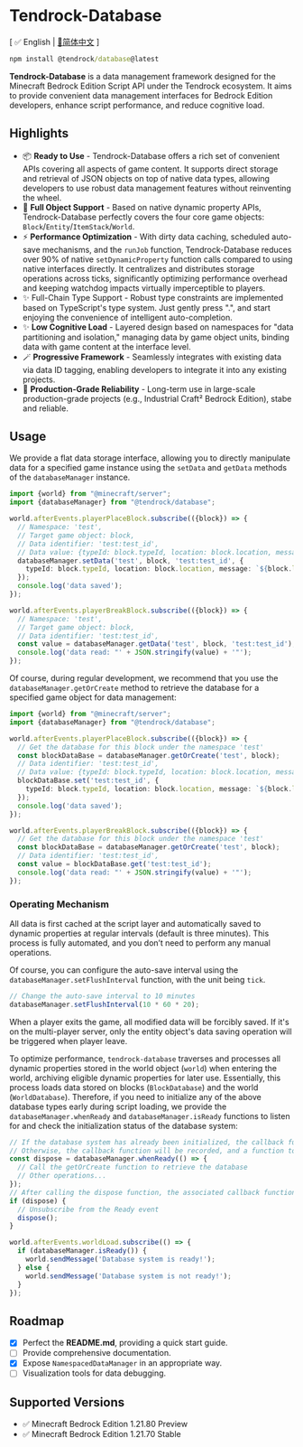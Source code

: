 # Tendrock-Database

[ ✅ English  |  [📃简体中文](./README_CN.md) ]

```cmd
npm install @tendrock/database@latest
```

**Tendrock-Database** is a data management framework designed for the Minecraft Bedrock Edition Script API under the Tendrock ecosystem. It aims to provide convenient data management interfaces for Bedrock Edition developers, enhance script performance, and reduce cognitive load.

## Highlights

- 📦 **Ready to Use** - Tendrock-Database offers a rich set of convenient APIs covering all aspects of game content. It supports direct storage and retrieval of JSON objects on top of native data types, allowing developers to use robust data management features without reinventing the wheel.
- 🚀 **Full Object Support** - Based on native dynamic property APIs, Tendrock-Database perfectly covers the four core game objects: `Block`/`Entity`/`ItemStack`/`World`.
- ⚡ **Performance Optimization** - With dirty data caching, scheduled auto-save mechanisms, and the `runJob` function, Tendrock-Database reduces over 90% of native `setDynamicProperty` function calls compared to using native interfaces directly. It centralizes and distributes storage operations across ticks, significantly optimizing performance overhead and keeping watchdog impacts virtually imperceptible to players.
- ✨ Full-Chain Type Support - Robust type constraints are implemented based on TypeScript's type system. Just gently press ".", and start enjoying the convenience of intelligent auto-completion.
- ✨ **Low Cognitive Load** - Layered design based on namespaces for "data partitioning and isolation," managing data by game object units, binding data with game content at the interface level.
- 🪄 **Progressive Framework** - Seamlessly integrates with existing data via data ID tagging, enabling developers to integrate it into any existing projects.
- 🎊 **Production-Grade Reliability** - Long-term use in large-scale production-grade projects (e.g., Industrial Craft² Bedrock Edition), stabe and reliable.

## Usage

We provide a flat data storage interface, allowing you to directly manipulate data for a specified game instance using the `setData` and `getData` methods of the `databaseManager` instance.

```ts
import {world} from "@minecraft/server";
import {databaseManager} from "@tendrock/database";

world.afterEvents.playerPlaceBlock.subscribe(({block}) => {
  // Namespace: 'test',
  // Target game object: block,
  // Data identifier: 'test:test_id',
  // Data value: {typeId: block.typeId, location: block.location, message: `${block.localizationKey} is placed!`}
  databaseManager.setData('test', block, 'test:test_id', {
    typeId: block.typeId, location: block.location, message: `${block.localizationKey} is placed!`
  });
  console.log('data saved');
});

world.afterEvents.playerBreakBlock.subscribe(({block}) => {
  // Namespace: 'test',
  // Target game object: block,
  // Data identifier: 'test:test_id',
  const value = databaseManager.getData('test', block, 'test:test_id');
  console.log('data read: "' + JSON.stringify(value) + '"');
});
```

Of course, during regular development, we recommend that you use the `databaseManager.getOrCreate` method to retrieve the database for a specified game object for data management:

```ts
import {world} from "@minecraft/server";
import {databaseManager} from "@tendrock/database";

world.afterEvents.playerPlaceBlock.subscribe(({block}) => {
  // Get the database for this block under the namespace 'test'
  const blockDataBase = databaseManager.getOrCreate('test', block);
  // Data identifier: 'test:test_id',
  // Data value: {typeId: block.typeId, location: block.location, message: `${block.localizationKey} is placed!`}
  blockDataBase.set('test:test_id', {
    typeId: block.typeId, location: block.location, message: `${block.localizationKey} is placed!`
  });
  console.log('data saved');
});

world.afterEvents.playerBreakBlock.subscribe(({block}) => {
  // Get the database for this block under the namespace 'test'
  const blockDataBase = databaseManager.getOrCreate('test', block);
  // Data identifier: 'test:test_id',
  const value = blockDataBase.get('test:test_id');
  console.log('data read: "' + JSON.stringify(value) + '"');
});
```

### Operating Mechanism

All data is first cached at the script layer and automatically saved to dynamic properties at regular intervals (default is three minutes). This process is fully automated, and you don’t need to perform any manual operations.

Of course, you can configure the auto-save interval using the `databaseManager.setFlushInterval` function, with the unit being `tick`.

```ts
// Change the auto-save interval to 10 minutes
databaseManager.setFlushInterval(10 * 60 * 20);
```

When a player exits the game, all modified data will be forcibly saved. If it's on the multi-player server, only the entity object's data saving operation will be triggered when player leave.

To optimize performance, `tendrock-database` traverses and processes all dynamic properties stored in the world object (`world`) when entering the world, archiving eligible dynamic properties for later use. Essentially, this process loads data stored on blocks (`BlockDatabase`) and the world (`WorldDatabase`). Therefore, if you need to initialize any of the above database types early during script loading, we provide the `databaseManager.whenReady` and `databaseManager.isReady` functions to listen for and check the initialization status of the database system:

```ts
// If the database system has already been initialized, the callback function passed in will execute immediately.
// Otherwise, the callback function will be recorded, and a function to cancel the event subscription will be returned.
const dispose = databaseManager.whenReady(() => {
  // Call the getOrCreate function to retrieve the database
  // Other operations...
});
// After calling the dispose function, the associated callback function will be removed from the event queue.
if (dispose) {
  // Unsubscribe from the Ready event
  dispose();
}

world.afterEvents.worldLoad.subscribe(() => {
  if (databaseManager.isReady()) {
    world.sendMessage('Database system is ready!');
  } else {
    world.sendMessage('Database system is not ready!');
  }
});
```

## Roadmap

- [x] Perfect the **README.md**, providing a quick start guide.
- [ ] Provide comprehensive documentation.
- [x] Expose `NamespacedDataManager` in an appropriate way.
- [ ] Visualization tools for data debugging.

## Supported Versions

- ✅ Minecraft Bedrock Edition 1.21.80 Preview
- ✅ Minecraft Bedrock Edition 1.21.70 Stable